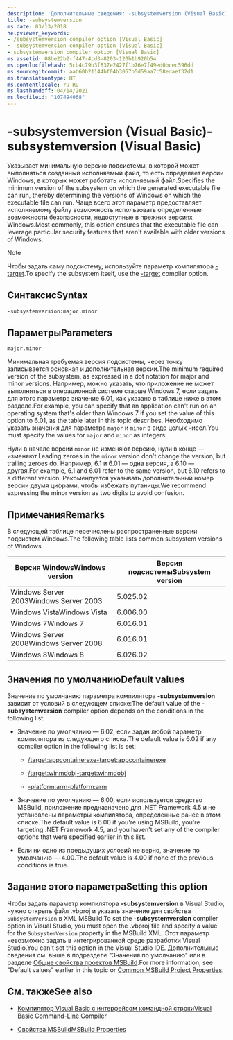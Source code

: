 ```yaml
---
description: 'Дополнительные сведения: -subsystemversion (Visual Basic)'
title: -subsystemversion
ms.date: 03/13/2018
helpviewer_keywords:
- /subsystemversion compiler option [Visual Basic]
- -subsystemversion compiler option [Visual Basic]
- subsystemversion compiler option [Visual Basic]
ms.assetid: 08be22b2-f447-4cd3-8203-120b1b920b54
ms.openlocfilehash: 5cb4c79b3f837e2427f1b76e7f49ed0bcec596dd
ms.sourcegitcommit: aab60b21144bf04b3057b5d59aa7c58edaef32d1
ms.translationtype: HT
ms.contentlocale: ru-RU
ms.lasthandoff: 04/14/2021
ms.locfileid: "107494068"
---
```

# <a name="-subsystemversion-visual-basic"></a><span data-ttu-id="d55bd-103">-subsystemversion (Visual Basic)</span><span class="sxs-lookup"><span data-stu-id="d55bd-103">-subsystemversion (Visual Basic)</span></span>

<span data-ttu-id="d55bd-104">Указывает минимальную версию подсистемы, в которой может выполняться созданный исполняемый файл, то есть определяет версии Windows, в которых может работать исполняемый файл.</span><span class="sxs-lookup"><span data-stu-id="d55bd-104">Specifies the minimum version of the subsystem on which the generated executable file can run, thereby determining the versions of Windows on which the executable file can run.</span></span> <span data-ttu-id="d55bd-105">Чаще всего этот параметр предоставляет исполняемому файлу возможность использовать определенные возможности безопасности, недоступные в прежних версиях Windows.</span><span class="sxs-lookup"><span data-stu-id="d55bd-105">Most commonly, this option ensures that the executable file can leverage particular security features that aren't available with older versions of Windows.</span></span>

> [!NOTE]
> <span data-ttu-id="d55bd-106">Чтобы задать саму подсистему, используйте параметр компилятора [-target](target.md).</span><span class="sxs-lookup"><span data-stu-id="d55bd-106">To specify the subsystem itself, use the [-target](target.md) compiler option.</span></span>

## <a name="syntax"></a><span data-ttu-id="d55bd-107">Синтаксис</span><span class="sxs-lookup"><span data-stu-id="d55bd-107">Syntax</span></span>

```vb
-subsystemversion:major.minor
```

## <a name="parameters"></a><span data-ttu-id="d55bd-108">Параметры</span><span class="sxs-lookup"><span data-stu-id="d55bd-108">Parameters</span></span>

`major.minor`

<span data-ttu-id="d55bd-109">Минимальная требуемая версия подсистемы, через точку записывается основная и дополнительная версии.</span><span class="sxs-lookup"><span data-stu-id="d55bd-109">The minimum required version of the subsystem, as expressed in a dot notation for major and minor versions.</span></span> <span data-ttu-id="d55bd-110">Например, можно указать, что приложение не может выполняться в операционной системе старше Windows 7, если задать для этого параметра значение 6.01, как указано в таблице ниже в этом разделе.</span><span class="sxs-lookup"><span data-stu-id="d55bd-110">For example, you can specify that an application can't run on an operating system that's older than Windows 7 if you set the value of this option to 6.01, as the table later in this topic describes.</span></span> <span data-ttu-id="d55bd-111">Необходимо указать значения для параметра `major` и `minor` в виде целых чисел.</span><span class="sxs-lookup"><span data-stu-id="d55bd-111">You must specify the values for `major` and `minor` as integers.</span></span>

<span data-ttu-id="d55bd-112">Нули в начале версии `minor` не изменяют версию, нули в конце — изменяют.</span><span class="sxs-lookup"><span data-stu-id="d55bd-112">Leading zeroes in the `minor` version don't change the version, but trailing zeroes do.</span></span> <span data-ttu-id="d55bd-113">Например, 6.1 и 6.01 — одна версия, а 6.10 — другая.</span><span class="sxs-lookup"><span data-stu-id="d55bd-113">For example, 6.1 and 6.01 refer to the same version, but 6.10 refers to a different version.</span></span> <span data-ttu-id="d55bd-114">Рекомендуется указывать дополнительный номер версии двумя цифрами, чтобы избежать путаницы.</span><span class="sxs-lookup"><span data-stu-id="d55bd-114">We recommend expressing the minor version as two digits to avoid confusion.</span></span>

## <a name="remarks"></a><span data-ttu-id="d55bd-115">Примечания</span><span class="sxs-lookup"><span data-stu-id="d55bd-115">Remarks</span></span>

<span data-ttu-id="d55bd-116">В следующей таблице перечислены распространенные версии подсистем Windows.</span><span class="sxs-lookup"><span data-stu-id="d55bd-116">The following table lists common subsystem versions of Windows.</span></span>

|<span data-ttu-id="d55bd-117">Версия Windows</span><span class="sxs-lookup"><span data-stu-id="d55bd-117">Windows version</span></span>|<span data-ttu-id="d55bd-118">Версия подсистемы</span><span class="sxs-lookup"><span data-stu-id="d55bd-118">Subsystem version</span></span>|
|---------------------|-----------------------|
|<span data-ttu-id="d55bd-119">Windows Server 2003</span><span class="sxs-lookup"><span data-stu-id="d55bd-119">Windows Server 2003</span></span>|<span data-ttu-id="d55bd-120">5.02</span><span class="sxs-lookup"><span data-stu-id="d55bd-120">5.02</span></span>|
|<span data-ttu-id="d55bd-121">Windows Vista</span><span class="sxs-lookup"><span data-stu-id="d55bd-121">Windows Vista</span></span>|<span data-ttu-id="d55bd-122">6.00</span><span class="sxs-lookup"><span data-stu-id="d55bd-122">6.00</span></span>|
|<span data-ttu-id="d55bd-123">Windows 7</span><span class="sxs-lookup"><span data-stu-id="d55bd-123">Windows 7</span></span>|<span data-ttu-id="d55bd-124">6.01</span><span class="sxs-lookup"><span data-stu-id="d55bd-124">6.01</span></span>|
|<span data-ttu-id="d55bd-125">Windows Server 2008</span><span class="sxs-lookup"><span data-stu-id="d55bd-125">Windows Server 2008</span></span>|<span data-ttu-id="d55bd-126">6.01</span><span class="sxs-lookup"><span data-stu-id="d55bd-126">6.01</span></span>|
|<span data-ttu-id="d55bd-127">Windows 8</span><span class="sxs-lookup"><span data-stu-id="d55bd-127">Windows 8</span></span>|<span data-ttu-id="d55bd-128">6.02</span><span class="sxs-lookup"><span data-stu-id="d55bd-128">6.02</span></span>|

## <a name="default-values"></a><span data-ttu-id="d55bd-129">Значения по умолчанию</span><span class="sxs-lookup"><span data-stu-id="d55bd-129">Default values</span></span>

<span data-ttu-id="d55bd-130">Значение по умолчанию параметра компилятора **-subsystemversion** зависит от условий в следующем списке:</span><span class="sxs-lookup"><span data-stu-id="d55bd-130">The default value of the **-subsystemversion** compiler option depends on the conditions in the following list:</span></span>

- <span data-ttu-id="d55bd-131">Значение по умолчанию — 6.02, если задан любой параметр компилятора из следующего списка.</span><span class="sxs-lookup"><span data-stu-id="d55bd-131">The default value is 6.02 if any compiler option in the following list is set:</span></span>

  - [<span data-ttu-id="d55bd-132">/target:appcontainerexe</span><span class="sxs-lookup"><span data-stu-id="d55bd-132">-target:appcontainerexe</span></span>](target.md)

  - [<span data-ttu-id="d55bd-133">/target:winmdobj</span><span class="sxs-lookup"><span data-stu-id="d55bd-133">-target:winmdobj</span></span>](target.md)

  - [<span data-ttu-id="d55bd-134">-platform:arm</span><span class="sxs-lookup"><span data-stu-id="d55bd-134">-platform:arm</span></span>](platform.md)

- <span data-ttu-id="d55bd-135">Значение по умолчанию — 6.00, если используется средство MSBuild, приложение предназначено для .NET Framework 4.5 и не установлены параметры компилятора, определенные ранее в этом списке.</span><span class="sxs-lookup"><span data-stu-id="d55bd-135">The default value is 6.00 if you're using MSBuild, you're targeting .NET Framework 4.5, and you haven't set any of the compiler options that were specified earlier in this list.</span></span>

- <span data-ttu-id="d55bd-136">Если ни одно из предыдущих условий не верно, значение по умолчанию — 4.00.</span><span class="sxs-lookup"><span data-stu-id="d55bd-136">The default value is 4.00 if none of the previous conditions is true.</span></span>

## <a name="setting-this-option"></a><span data-ttu-id="d55bd-137">Задание этого параметра</span><span class="sxs-lookup"><span data-stu-id="d55bd-137">Setting this option</span></span>

<span data-ttu-id="d55bd-138">Чтобы задать параметр компилятора **-subsystemversion** в Visual Studio, нужно открыть файл .vbproj и указать значение для свойства `SubsystemVersion` в XML MSBuild.</span><span class="sxs-lookup"><span data-stu-id="d55bd-138">To set the **-subsystemversion** compiler option in Visual Studio, you must open the .vbproj file and specify a value for the `SubsystemVersion` property in the MSBuild XML.</span></span> <span data-ttu-id="d55bd-139">Этот параметр невозможно задать в интегрированной среде разработки Visual Studio.</span><span class="sxs-lookup"><span data-stu-id="d55bd-139">You can't set this option in the Visual Studio IDE.</span></span> <span data-ttu-id="d55bd-140">Дополнительные сведения см. выше в подразделе "Значения по умолчанию" или в разделе [Общие свойства проектов MSBuild](/visualstudio/msbuild/common-msbuild-project-properties).</span><span class="sxs-lookup"><span data-stu-id="d55bd-140">For more information, see "Default values" earlier in this topic or [Common MSBuild Project Properties](/visualstudio/msbuild/common-msbuild-project-properties).</span></span>

## <a name="see-also"></a><span data-ttu-id="d55bd-141">См. также</span><span class="sxs-lookup"><span data-stu-id="d55bd-141">See also</span></span>

- [<span data-ttu-id="d55bd-142">Компилятор Visual Basic с интерфейсом командной строки</span><span class="sxs-lookup"><span data-stu-id="d55bd-142">Visual Basic Command-Line Compiler</span></span>](index.md)

- [<span data-ttu-id="d55bd-143">Свойства MSBuild</span><span class="sxs-lookup"><span data-stu-id="d55bd-143">MSBuild Properties</span></span>](/visualstudio/msbuild/msbuild-properties)
